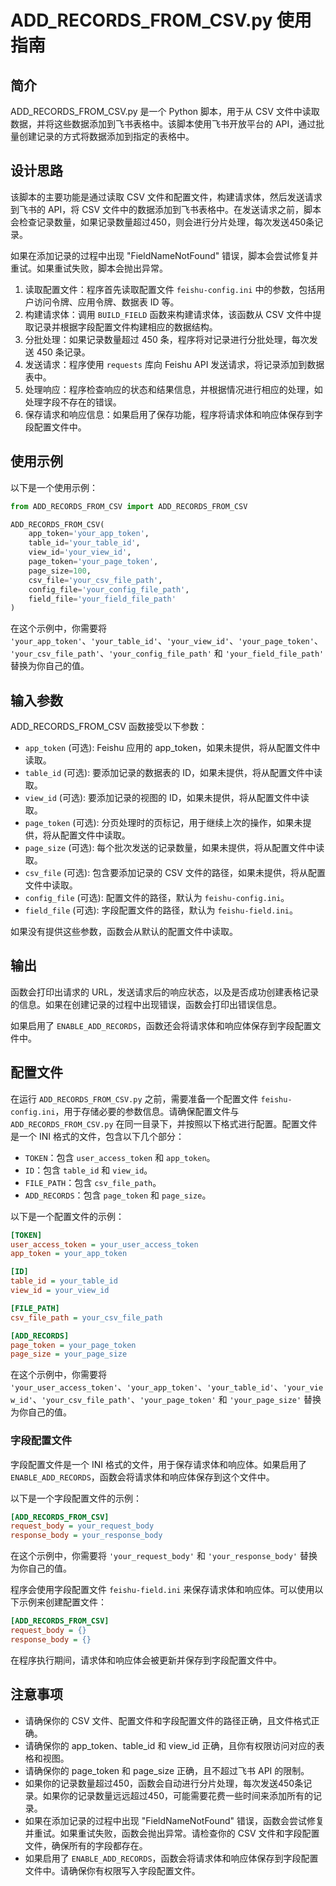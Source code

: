 # ADD_RECORDS_FROM_CSV.py 使用指南

## 简介

ADD_RECORDS_FROM_CSV.py 是一个 Python 脚本，用于从 CSV 文件中读取数据，并将这些数据添加到飞书表格中。该脚本使用飞书开放平台的 API，通过批量创建记录的方式将数据添加到指定的表格中。

## 设计思路

该脚本的主要功能是通过读取 CSV 文件和配置文件，构建请求体，然后发送请求到飞书的 API，将 CSV 文件中的数据添加到飞书表格中。在发送请求之前，脚本会检查记录数量，如果记录数量超过450，则会进行分片处理，每次发送450条记录。

如果在添加记录的过程中出现 "FieldNameNotFound" 错误，脚本会尝试修复并重试。如果重试失败，脚本会抛出异常。

1. 读取配置文件：程序首先读取配置文件 `feishu-config.ini` 中的参数，包括用户访问令牌、应用令牌、数据表 ID 等。
2. 构建请求体：调用 `BUILD_FIELD` 函数来构建请求体，该函数从 CSV 文件中提取记录并根据字段配置文件构建相应的数据结构。
3. 分批处理：如果记录数量超过 450 条，程序将对记录进行分批处理，每次发送 450 条记录。
4. 发送请求：程序使用 `requests` 库向 Feishu API 发送请求，将记录添加到数据表中。
5. 处理响应：程序检查响应的状态和结果信息，并根据情况进行相应的处理，如处理字段不存在的错误。
6. 保存请求和响应信息：如果启用了保存功能，程序将请求体和响应体保存到字段配置文件中。


## 使用示例

以下是一个使用示例：

```python
from ADD_RECORDS_FROM_CSV import ADD_RECORDS_FROM_CSV

ADD_RECORDS_FROM_CSV(
    app_token='your_app_token',
    table_id='your_table_id',
    view_id='your_view_id',
    page_token='your_page_token',
    page_size=100,
    csv_file='your_csv_file_path',
    config_file='your_config_file_path',
    field_file='your_field_file_path'
)
```

在这个示例中，你需要将 `'your_app_token'`、`'your_table_id'`、`'your_view_id'`、`'your_page_token'`、`'your_csv_file_path'`、`'your_config_file_path'` 和 `'your_field_file_path'` 替换为你自己的值。

## 输入参数

ADD_RECORDS_FROM_CSV 函数接受以下参数：

- `app_token` (可选): Feishu 应用的 app_token，如果未提供，将从配置文件中读取。
- `table_id` (可选): 要添加记录的数据表的 ID，如果未提供，将从配置文件中读取。
- `view_id` (可选): 要添加记录的视图的 ID，如果未提供，将从配置文件中读取。
- `page_token` (可选): 分页处理时的页标记，用于继续上次的操作，如果未提供，将从配置文件中读取。
- `page_size` (可选): 每个批次发送的记录数量，如果未提供，将从配置文件中读取。
- `csv_file` (可选): 包含要添加记录的 CSV 文件的路径，如果未提供，将从配置文件中读取。
- `config_file` (可选): 配置文件的路径，默认为 `feishu-config.ini`。
- `field_file` (可选): 字段配置文件的路径，默认为 `feishu-field.ini`。

如果没有提供这些参数，函数会从默认的配置文件中读取。

## 输出

函数会打印出请求的 URL，发送请求后的响应状态，以及是否成功创建表格记录的信息。如果在创建记录的过程中出现错误，函数会打印出错误信息。

如果启用了 `ENABLE_ADD_RECORDS`，函数还会将请求体和响应体保存到字段配置文件中。


## 配置文件

在运行 `ADD_RECORDS_FROM_CSV.py` 之前，需要准备一个配置文件 `feishu-config.ini`，用于存储必要的参数信息。请确保配置文件与 `ADD_RECORDS_FROM_CSV.py` 在同一目录下，并按照以下格式进行配置。配置文件是一个 INI 格式的文件，包含以下几个部分：

- `TOKEN`：包含 `user_access_token` 和 `app_token`。
- `ID`：包含 `table_id` 和 `view_id`。
- `FILE_PATH`：包含 `csv_file_path`。
- `ADD_RECORDS`：包含 `page_token` 和 `page_size`。

以下是一个配置文件的示例：

```ini
[TOKEN]
user_access_token = your_user_access_token
app_token = your_app_token

[ID]
table_id = your_table_id
view_id = your_view_id

[FILE_PATH]
csv_file_path = your_csv_file_path

[ADD_RECORDS]
page_token = your_page_token
page_size = your_page_size
```

在这个示例中，你需要将 `'your_user_access_token'`、`'your_app_token'`、`'your_table_id'`、`'your_view_id'`、`'your_csv_file_path'`、`'your_page_token'` 和 `'your_page_size'` 替换为你自己的值。

### 字段配置文件

字段配置文件是一个 INI 格式的文件，用于保存请求体和响应体。如果启用了 `ENABLE_ADD_RECORDS`，函数会将请求体和响应体保存到这个文件中。

以下是一个字段配置文件的示例：

```ini
[ADD_RECORDS_FROM_CSV]
request_body = your_request_body
response_body = your_response_body
```

在这个示例中，你需要将 `'your_request_body'` 和 `'your_response_body'` 替换为你自己的值。

程序会使用字段配置文件 `feishu-field.ini` 来保存请求体和响应体。可以使用以下示例来创建配置文件：

```ini
[ADD_RECORDS_FROM_CSV]
request_body = {}
response_body = {}
```

在程序执行期间，请求体和响应体会被更新并保存到字段配置文件中。

## 注意事项

- 请确保你的 CSV 文件、配置文件和字段配置文件的路径正确，且文件格式正确。
- 请确保你的 app_token、table_id 和 view_id 正确，且你有权限访问对应的表格和视图。
- 请确保你的 page_token 和 page_size 正确，且不超过飞书 API 的限制。
- 如果你的记录数量超过450，函数会自动进行分片处理，每次发送450条记录。如果你的记录数量远远超过450，可能需要花费一些时间来添加所有的记录。
- 如果在添加记录的过程中出现 "FieldNameNotFound" 错误，函数会尝试修复并重试。如果重试失败，函数会抛出异常。请检查你的 CSV 文件和字段配置文件，确保所有的字段都存在。
- 如果启用了 `ENABLE_ADD_RECORDS`，函数会将请求体和响应体保存到字段配置文件中。请确保你有权限写入字段配置文件。